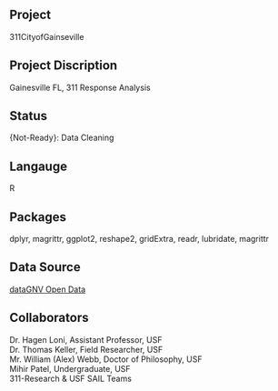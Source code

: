 Project
--------
311CityofGainseville

Project Discription
--------------------
Gainesville FL, 311 Response Analysis

Status
---------
{Not-Ready}: Data Cleaning 

Langauge
---------
R

Packages
--------
dplyr, magrittr, ggplot2, reshape2, gridExtra, readr, lubridate, magrittr

Data Source
------------
[dataGNV Open Data](https://data.cityofgainesville.org/Community-Model/311-Service-Requests-myGNV-/78uv-94ar)

Collaborators
----------
Dr. Hagen Loni, Assistant Professor, USF  
Dr. Thomas Keller, Field Researcher, USF  
Mr. William (Alex) Webb, Doctor of Philosophy, USF    
Mihir Patel, Undergraduate, USF     
311-Research & USF SAIL Teams
